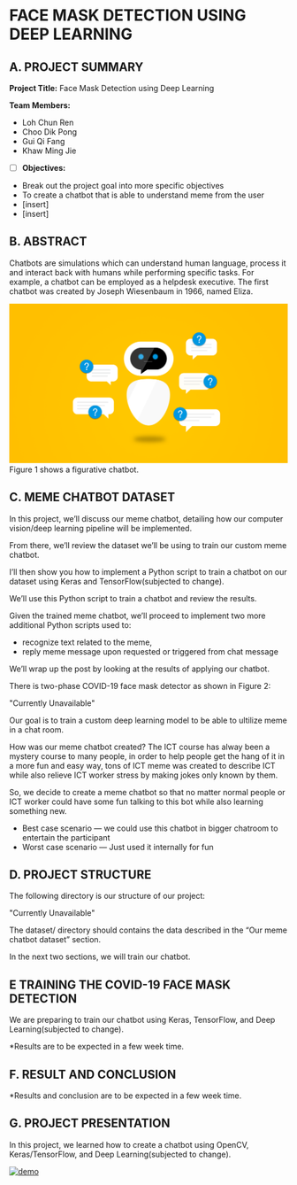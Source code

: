 # FACE MASK DETECTION USING DEEP LEARNING 

## A. PROJECT SUMMARY

**Project Title:** Face Mask Detection using Deep Learning

**Team Members:** 
- Loh Chun Ren
- Choo Dik Pong
- Gui Qi Fang
- Khaw Ming Jie


- [ ] **Objectives:**
- Break out the project goal into more specific objectives
- To create a chatbot that is able to understand meme from the user
- [insert]
- [insert]


##  B. ABSTRACT 

Chatbots are simulations which can understand human language, process it and interact back with humans while performing specific tasks. For example, a chatbot can be employed as a helpdesk executive. The first chatbot was created by Joseph Wiesenbaum in 1966, named Eliza.


![Coding](https://github.com/Lcren123/BITI1113/blob/main/chatbot.png)
Figure 1 shows a figurative chatbot.


## C.  MEME CHATBOT DATASET

In this project, we’ll discuss our meme chatbot, detailing how our computer vision/deep learning pipeline will be implemented.

From there, we’ll review the dataset we’ll be using to train our custom meme chatbot.

I’ll then show you how to implement a Python script to train a chatbot on our dataset using Keras and TensorFlow(subjected to change).

We’ll use this Python script to train a chatbot and review the results.

Given the trained meme chatbot, we’ll proceed to implement two more additional Python scripts used to:

- recognize text related to the meme,
- reply meme message upon requested or triggered from chat message

We’ll wrap up the post by looking at the results of applying our chatbot.


There is two-phase COVID-19 face mask detector as shown in Figure 2:

"Currently Unavailable"

Our goal is to train a custom deep learning model to be able to ultilize meme in a chat room.

How was our meme chatbot created?
The ICT course has alway been a mystery course to many people, in order to help people get the hang of it in a more fun and easy way, tons of ICT meme was created to describe
ICT while also relieve ICT worker stress by making jokes only known by them.

So, we decide to create a meme chatbot so that no matter normal people or ICT worker could have some fun talking to this bot while also learning something new.

- Best case scenario — we could use this chatbot in bigger chatroom to entertain the participant
- Worst case scenario — Just used it internally for fun


## D.   PROJECT STRUCTURE

The following directory is our structure of our project:

"Currently Unavailable"


The dataset/ directory should contains the data described in the “Our meme chatbot dataset” section.



In the next two sections, we will train our chatbot.



## E   TRAINING THE COVID-19 FACE MASK DETECTION

We are preparing to train our chatbot using Keras, TensorFlow, and Deep Learning(subjected to change).

*Results are to be expected in a few week time.



## F.  RESULT AND CONCLUSION

*Results and conclusion are to be expected in a few week time.

## G.   PROJECT PRESENTATION 

In this project, we learned how to create a chatbot using OpenCV, Keras/TensorFlow, and Deep Learning(subjected to change).

[![demo](https://img.youtube.com/vi/-p7HGwOWxtg/0.jpg)](https://www.youtube.com/watch?v=-p7HGwOWxtg "demo")




